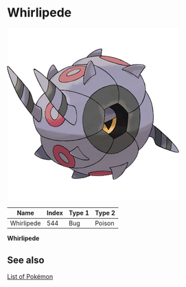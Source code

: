 # Whirlipede


![Whirlipede](images/544.png)

| **Name** | **Index** | **Type 1** | **Type 2** |
|----|----|----|----|
| Whirlipede | 544 | Bug | Poison  |

**Whirlipede** 

## See also

[List of Pokémon](../pokemon.md)
